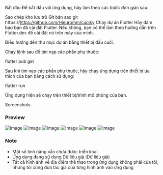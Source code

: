 
Bắt đầu
Để bắt đầu với ứng dụng, hãy làm theo các bước đơn giản sau:

Sao chép kho lưu trữ Git
bản sao git https://https://github.com/Hieuromm/cuoiky
Chạy dự án Flutter
Hãy đảm bảo bạn đã cài đặt Flutter. Nếu không, bạn có thể làm theo hướng dẫn trên Flutter.dev để cài đặt nó trên máy của mình.

Điều hướng đến thư mục dự án bằng thiết bị đầu cuối.

Chạy lệnh sau để tìm nạp các phần phụ thuộc:

flutter pub get

Sau khi tìm nạp các phần phụ thuộc, hãy chạy ứng dụng trên thiết bị ưa thích của bạn bằng cách sử dụng:

flutter run

Ứng dụng hiện sẽ chạy trên thiết bị/trình mô phỏng của bạn.

Screenshots
### Preview
![image](https://github.com/user-attachments/assets/3384067d-b5be-47e2-b50e-0dbc25ba5beb)
![image](https://github.com/user-attachments/assets/f25e2afb-cd77-4a30-a401-79cc529bcabc)
![image](https://github.com/user-attachments/assets/9398d6bb-da2e-4816-ba3e-964bac8ad389)
![image](https://github.com/user-attachments/assets/3d39bce6-40c4-4c66-9e26-8de10386fefe)
![image](https://github.com/user-attachments/assets/10af591f-8504-4535-b528-f21ee18ac7b6)
![image](https://github.com/user-attachments/assets/1ccc8503-fe5b-4b65-a235-1aace16244a3)


### Note
- Một số tính năng vẫn chưa được triển khai
- Ứng dụng đang sử dụng Dữ liệu giả (Dữ liệu giả)
- Tất cả hình ảnh về địa điểm thể thao trong ứng dụng không phải của tôi, nhưng tôi cũng đưa tác giả của từng hình ảnh vào ứng dụng

